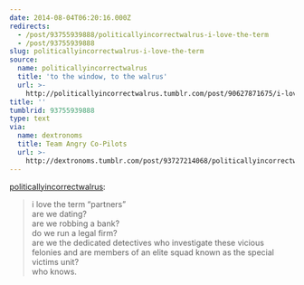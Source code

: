 ```yaml
---
date: 2014-08-04T06:20:16.000Z
redirects:
  - /post/93755939888/politicallyincorrectwalrus-i-love-the-term
  - /post/93755939888
slug: politicallyincorrectwalrus-i-love-the-term
source:
  name: politicallyincorrectwalrus
  title: 'to the window, to the walrus'
  url: >-
    http://politicallyincorrectwalrus.tumblr.com/post/90627871675/i-love-the-term-partners-are-we-dating-are-we
title: ''
tumblrid: 93755939888
type: text
via:
  name: dextronoms
  title: Team Angry Co-Pilots
  url: >-
    http://dextronoms.tumblr.com/post/93727214068/politicallyincorrectwalrus-i-love-the-term
---
```

<p><a class="tumblr_blog" href="http://politicallyincorrectwalrus.tumblr.com/post/90627871675/i-love-the-term-partners-are-we-dating-are-we">politicallyincorrectwalrus</a>:</p>
<blockquote>
<p>i love the term “partners”<br/> are we dating?<br/> are we robbing a bank?<br/> do we run a legal firm?<br/> are we the dedicated detectives who investigate these vicious felonies and are members of an elite squad known as the special victims unit?<br/> who knows.</p>
</blockquote>
